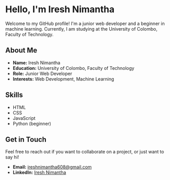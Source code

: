 # Hello, I'm Iresh Nimantha

Welcome to my GitHub profile! I'm a junior web developer and a beginner in machine learning. Currently, I am studying at the University of Colombo, Faculty of Technology.

## About Me
- **Name:** Iresh Nimantha
- **Education:** University of Colombo, Faculty of Technology
- **Role:** Junior Web Developer
- **Interests:** Web Development, Machine Learning

## Skills
- HTML
- CSS
- JavaScript
- Python (beginner)


## Get in Touch
Feel free to reach out if you want to collaborate on a project, or just want to say hi!

- **Email:** ireshnimantha608@gmail.com
- **LinkedIn:** [Iresh Nimantha](https://www.linkedin.com/in/ireshnimantha)
